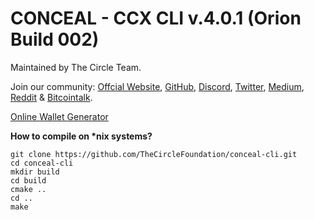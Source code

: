 

# CONCEAL - CCX CLI v.4.0.1 (Orion Build 002)

Maintained by The Circle Team.

Join our community:
[Offcial Website](https://conceal.network/ "Website"), [GitHub](http://github.conceal.network/), [Discord](http://discord.conceal.network/), [Twitter](https://twitter.com/ConcealNetwork), [Medium](https://medium.com/@ConcealNetwork), [Reddit]( https://www.reddit.com/r/ConcealNetwork/) & [Bitcointalk](https://bitcointalk.org/index.php?topic=4515873).

[Online Wallet Generator](https://paperwallet.conceal.network/)

<b>How to compile on *nix systems?</b>

```
git clone https://github.com/TheCircleFoundation/conceal-cli.git
cd conceal-cli
mkdir build
cd build
cmake ..
cd ..
make
```
